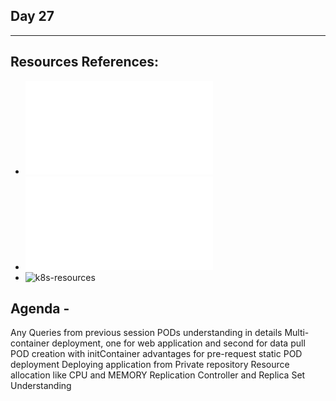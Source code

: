 ## Day 27
*************************************************************************************

## Resources References:
- ![Complete-Notes](../TrainingQueries-Agenda.txt)
- ![K8S-Contents](../K8S_DeepDive_Content.md)
- ![k8s-resources](../k8s_resources/)

## Agenda - 
Any Queries from previous session
PODs understanding in details
	Multi-container deployment, one for web application and second for data pull
	POD creation with initContainer advantages for pre-request
	static POD deployment
	Deploying application from Private repository
	Resource allocation like CPU and MEMORY
Replication Controller and Replica Set Understanding
